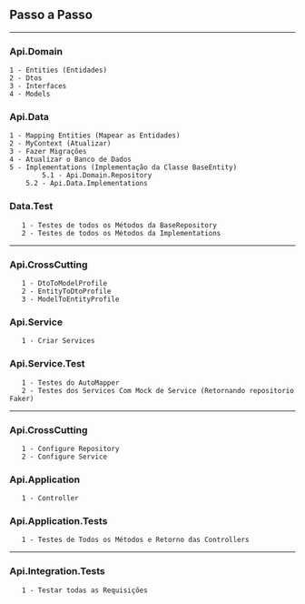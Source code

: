 ## Passo a Passo
----------------------------------------------------------------------------------------
### Api.Domain
	1 - Entities (Entidades)
	2 - Dtos
	3 - Interfaces
	4 - Models

### Api.Data
	1 - Mapping Entities (Mapear as Entidades)
	2 - MyContext (Atualizar)
	3 - Fazer Migrações
	4 - Atualizar o Banco de Dados
	5 - Implementations (Implementação da Classe BaseEntity)
            5.1 - Api.Domain.Repository
	    5.2 - Api.Data.Implementations
### Data.Test
       1 - Testes de todos os Métodos da BaseRepository
       2 - Testes de todos os Métodos da Implementations


----------------------------------------------------------------------------------------
### Api.CrossCutting
       1 - DtoToModelProfile
       2 - EntityToDtoProfile
       3 - ModelToEntityProfile

### Api.Service
       1 - Criar Services

### Api.Service.Test
       1 - Testes do AutoMapper
       2 - Testes dos Services Com Mock de Service (Retornando repositorio Faker)

----------------------------------------------------------------------------------------

### Api.CrossCutting
       1 - Configure Repository
       2 - Configure Service

### Api.Application
       1 - Controller

### Api.Application.Tests
       1 - Testes de Todos os Métodos e Retorno das Controllers

----------------------------------------------------------------------------------------

### Api.Integration.Tests
       1 - Testar todas as Requisições
